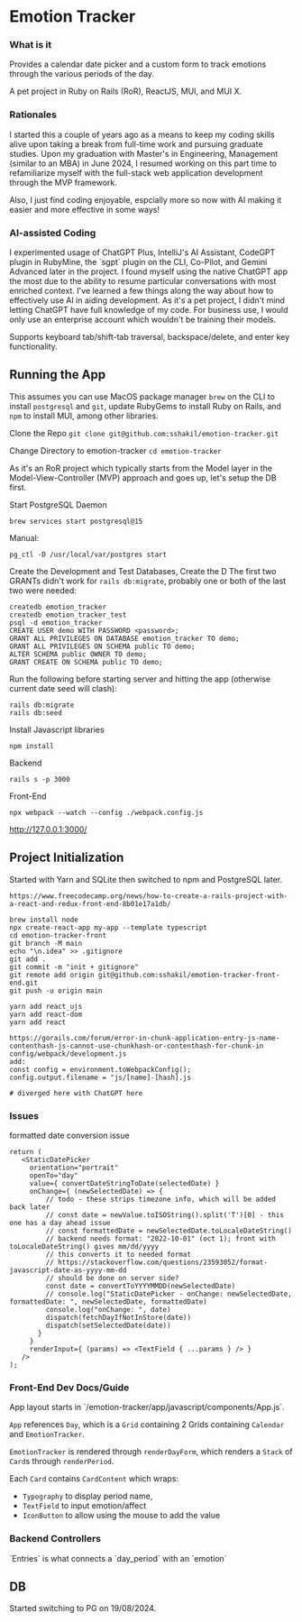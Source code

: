 <h1>Emotion Tracker</h1>
<h3>What is it</h3>
Provides a calendar date picker and a custom form to track emotions through the various periods of the day.

A pet project in Ruby on Rails (RoR), ReactJS, MUI, and MUI X.

<h3>Rationales</h3>
I started this a couple of years ago as a means to keep my coding skills alive upon taking a break from full-time work and pursuing graduate studies.
Upon my graduation with Master's in Engineering, Management (similar to an MBA) in June 2024, I resumed working on this part time to refamiliarize myself with the full-stack web application development through the MVP framework.

Also, I just find coding enjoyable, espcially more so now with AI making it easier and more effective in some ways!

<h3>AI-assisted Coding</h3>
I experimented usage of ChatGPT Plus, IntelliJ's AI Assistant, CodeGPT plugin in RubyMine, the `sgpt` plugin on the CLI, Co-Pilot, and Gemini Advanced later in the project. I found myself using the native ChatGPT app the most due to the ability to resume particular conversations with most enriched context. I've learned a few things along the way about how to effectively use AI in aiding development. As it's a pet project, I didn't mind letting ChatGPT have full knowledge of my code. For business use, I would only use an enterprise account which wouldn't be training their models.

Supports keyboard tab/shift-tab traversal, backspace/delete, and enter key functionality.

<h2>Running the App</h2>

This assumes you can use MacOS package manager `brew` on the CLI to install `postgresql` and `git`, update RubyGems to install Ruby on Rails, and `npm` to install MUI, among other libraries.

Clone the Repo
`git clone git@github.com:sshakil/emotion-tracker.git`

Change Directory to emotion-tracker
`cd emotion-tracker`

As it's an RoR project which typically starts from the Model layer in the Model-View-Controller (MVP) approach and goes up, let's setup the DB first.

Start PostgreSQL
Daemon
```
brew services start postgresql@15
```
Manual:
```
pg_ctl -D /usr/local/var/postgres start
```

Create the Development and Test Databases, Create the D
The first two GRANTs didn't work for `rails db:migrate`, probably one or both of the last two were needed:
```
createdb emotion_tracker
createdb emotion_tracker_test
psql -d emotion_tracker
CREATE USER demo WITH PASSWORD <password>;
GRANT ALL PRIVILEGES ON DATABASE emotion_tracker TO demo;
GRANT ALL PRIVILEGES ON SCHEMA public TO demo;
ALTER SCHEMA public OWNER TO demo;
GRANT CREATE ON SCHEMA public TO demo;
```

Run the following before starting server and hitting the app (otherwise current date seed will clash):
```
rails db:migrate
rails db:seed
```



Install Javascript libraries
```
npm install
```



Backend
```
rails s -p 3000
```
Front-End
```
npx webpack --watch --config ./webpack.config.js
```
http://127.0.0.1:3000/


<h2>Project Initialization</h2>

Started with Yarn and SQLite then switched to npm and PostgreSQL later.
````
https://www.freecodecamp.org/news/how-to-create-a-rails-project-with-a-react-and-redux-front-end-8b01e17a1db/

brew install node
npx create-react-app my-app --template typescript
cd emotion-tracker-front
git branch -M main
echo "\n.idea" >> .gitignore
git add .
git commit -m "init + gitignore"
git remote add origin git@github.com:sshakil/emotion-tracker-front-end.git
git push -u origin main

yarn add react_ujs
yarn add react-dom
yarn add react

https://gorails.com/forum/error-in-chunk-application-entry-js-name-contenthash-js-cannot-use-chunkhash-or-contenthash-for-chunk-in
config/webpack/development.js
add:
const config = environment.toWebpackConfig();
config.output.filename = "js/[name]-[hash].js

# diverged here with ChatGPT here

````

<h3>Issues</h3>
formatted date conversion issue

```
return (
   <StaticDatePicker
     orientation="portrait"
     openTo="day"
     value={ convertDateStringToDate(selectedDate) }
     onChange={ (newSelectedDate) => {
         // todo - these strips timezone info, which will be added back later
         // const date = newValue.toISOString().split('T')[0] - this one has a day ahead issue
         // const formattedDate = newSelectedDate.toLocaleDateString()
         // backend needs format: "2022-10-01" (oct 1); front with toLocaleDateString() gives mm/dd/yyyy
         // this converts it to needed format
         // https://stackoverflow.com/questions/23593052/format-javascript-date-as-yyyy-mm-dd
         // should be done on server side?
         const date = convertToYYYYMMDD(newSelectedDate)
         // console.log("StaticDatePicker - onChange: newSelectedDate, formattedDate: ", newSelectedDate, formattedDate)
         console.log("onChange: ", date)
         dispatch(fetchDayIfNotInStore(date))
         dispatch(setSelectedDate(date))
       }
     }
     renderInput={ (params) => <TextField { ...params } /> }
   />
);
```

<h3>Front-End Dev Docs/Guide</h3>
App layout starts in `/emotion-tracker/app/javascript/components/App.js`.

`App` references `Day`, which is a `Grid` containing 2 Grids containing `Calendar` and `EmotionTracker`.

`EmotionTracker` is rendered through `renderDayForm`, which renders a `Stack` of `Card`s through `renderPeriod`.

Each `Card` contains `CardContent` which wraps:
- `Typography` to display period name, <TextField>
- `TextField` to input emotion/affect
- `IconButton` to allow using the mouse to add the value 


<h3>Backend Controllers</h3>
`Entries` is what connects a `day_period` with an `emotion`


<h2>DB</h2>
Started switching to PG on 19/08/2024.

